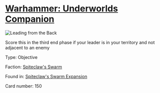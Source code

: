 # [Warhammer: Underworlds Companion](https://guidokessels.github.io/wh-underworlds)

  

![Leading from the Back](https://warhammerunderworlds.com/wp-content/uploads/sites/6/2018/02/150_ENG.png)

Score this in the third end phase if your leader is in your territory and not adjacent to an enemy

Type: Objective

Faction: [Spiteclaw's Swarm](https://guidokessels.github.io/wh-underworlds/factions/spiteclaws-swarm)

Found in: [Spiteclaw's Swarm Expansion](https://guidokessels.github.io/wh-underworlds/locations/spiteclaws-swarm-expansion)

Card number: 150
